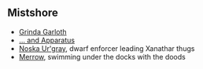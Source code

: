 ## Mistshore

* [Grinda Garloth](^/static/img/visual_aids/Grinda_garloth_and_apparatus.jpg)
* [... and Apparatus](^/static/img/visual_aids/Grinda_garloth_and_apparatus.jpg)
* [Noska Ur'gray](^/static/img/visual_aids/noska_urgray.jpg), dwarf enforcer leading Xanathar thugs
* [Merrow](^/static/img/visual_aids/noska_urgray.jpg), swimming under the docks with the doods

